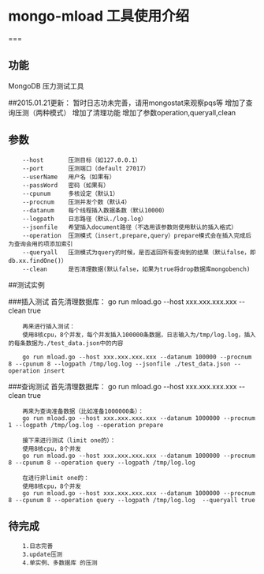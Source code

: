 # mongo-mload 工具使用介绍
===


## 功能
 MongoDB 压力测试工具

##2015.01.21更新：
		暂时日志功未完善，请用mongostat来观察pqs等
		增加了查询压测（两种模式）
		增加了清理功能
		增加了参数operation,queryall,clean

## 参数
		--host   	 压测目标（如127.0.0.1）
		--port    	 压测端口（default 27017）
		--userName   用户名（如果有）
		--passWord   密码（如果有）
		--cpunum	 多核设定（默认1）
		--procnum	 压测并发个数（默认4） 
		--datanum	 每个线程插入数据条数（默认10000）
		--logpath	 日志路径（默认./log.log）
		--jsonfile	 希望插入document路径（不选用该参数则使用默认的插入格式）
		--operation	 压测模式（insert,prepare,query）prepare模式会在插入完成后为查询会用的项添加索引
		--queryall	 压测模式为query的时候，是否返回所有查询到的结果（默认false，即db.xx.findOne()）
		--clean		 是否清理数据(默认false，如果为true将drop数据库mongobench)


##测试实例

###插入测试
		首先清理数据库：
		go run mload.go --host xxx.xxx.xxx.xxx --clean true

		再来进行插入测试：
		使用8核cpu，8个并发，每个并发插入100000条数据，日志输入为/tmp/log.log，插入的每条数据为./test_data.json中的内容

		go run mload.go --host xxx.xxx.xxx.xxx --datanum 100000 --procnum 8 --cpunum 8 --logpath /tmp/log.log --jsonfile ./test_data.json --operation insert

###查询测试
		首先清理数据库：
		go run mload.go --host xxx.xxx.xxx.xxx --clean true

		再来为查询准备数据（比如准备1000000条）：
		go run mload.go --host xxx.xxx.xxx.xxx --datanum 1000000 --procnum 1 --logpath /tmp/log.log --operation prepare

		接下来进行测试（limit one的）：
		使用8核cpu，8个并发
		go run mload.go --host xxx.xxx.xxx.xxx --datanum 1000000 --procnum 8 --cpunum 8 --operation query --logpath /tmp/log.log 

		在进行非limit one的：
		使用8核cpu，8个并发
		go run mload.go --host xxx.xxx.xxx.xxx --datanum 1000000 --procnum 8 --cpunum 8 --operation query --logpath /tmp/log.log  --queryall true






## 待完成
		1.日志完善
		3.update压测
		4.单实例、多数据库 的压测
